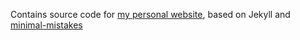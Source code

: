 
Contains source code for [my personal website](https://bastienlechat.github.io/), based on Jekyll and [minimal-mistakes](https://mmistakes.github.io/minimal-mistakes/)

